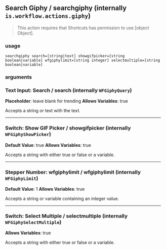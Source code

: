 
## Search Giphy / searchgiphy (internally `is.workflow.actions.giphy`)


> This action requires that Shortcuts has permission to use [object Object].

### usage
`searchgiphy search=[string|text] showgifpicker=[string boolean|variable] wfgiphylimit=[string integer] selectmultiple=[string boolean|variable]`

### arguments
### Text Input: Search / search (internally `WFGiphyQuery`)
**Placeholder**: leave blank for trending
**Allows Variables**: true


Accepts a string 
or text
with the text.

---

### Switch: Show GIF Picker / showgifpicker (internally `WFGiphyShowPicker`)
**Default Value**: true
**Allows Variables**: true


Accepts a string with either true or false
or a variable.

---

### Stepper Number: wfgiphylimit / wfgiphylimit (internally `WFGiphyLimit`)
**Default Value**: 1
**Allows Variables**: true


Accepts a string 
or variable
containing an integer value.

---

### Switch: Select Multiple / selectmultiple (internally `WFGiphySelectMultiple`)
**Allows Variables**: true


Accepts a string with either true or false
or a variable.
